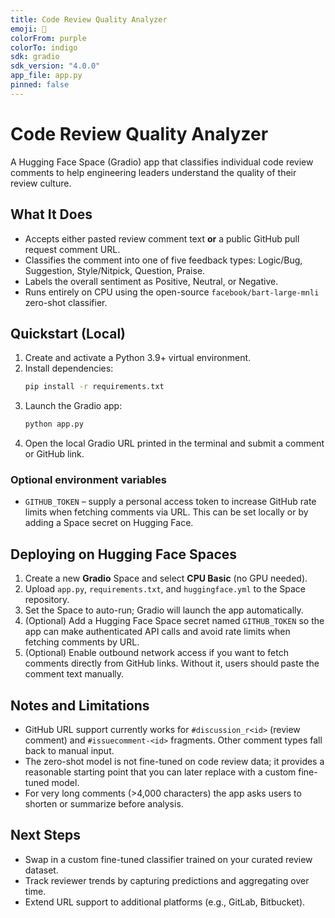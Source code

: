 ```yaml
---
title: Code Review Quality Analyzer
emoji: 🧠
colorFrom: purple
colorTo: indigo
sdk: gradio
sdk_version: "4.0.0"
app_file: app.py
pinned: false
---
```


# Code Review Quality Analyzer

A Hugging Face Space (Gradio) app that classifies individual code review comments to help engineering leaders understand the quality of their review culture.

## What It Does
- Accepts either pasted review comment text **or** a public GitHub pull request comment URL.
- Classifies the comment into one of five feedback types: Logic/Bug, Suggestion, Style/Nitpick, Question, Praise.
- Labels the overall sentiment as Positive, Neutral, or Negative.
- Runs entirely on CPU using the open-source `facebook/bart-large-mnli` zero-shot classifier.

## Quickstart (Local)
1. Create and activate a Python 3.9+ virtual environment.
2. Install dependencies:
   ```bash
   pip install -r requirements.txt
   ```
3. Launch the Gradio app:
   ```bash
   python app.py
   ```
4. Open the local Gradio URL printed in the terminal and submit a comment or GitHub link.

### Optional environment variables
- `GITHUB_TOKEN` – supply a personal access token to increase GitHub rate limits when fetching comments via URL. This can be set locally or by adding a Space secret on Hugging Face.

## Deploying on Hugging Face Spaces
1. Create a new **Gradio** Space and select **CPU Basic** (no GPU needed).
2. Upload `app.py`, `requirements.txt`, and `huggingface.yml` to the Space repository.
3. Set the Space to auto-run; Gradio will launch the app automatically.
4. (Optional) Add a Hugging Face Space secret named `GITHUB_TOKEN` so the app can make authenticated API calls and avoid rate limits when fetching comments by URL.
5. (Optional) Enable outbound network access if you want to fetch comments directly from GitHub links. Without it, users should paste the comment text manually.

## Notes and Limitations
- GitHub URL support currently works for `#discussion_r<id>` (review comment) and `#issuecomment-<id>` fragments. Other comment types fall back to manual input.
- The zero-shot model is not fine-tuned on code review data; it provides a reasonable starting point that you can later replace with a custom fine-tuned model.
- For very long comments (>4,000 characters) the app asks users to shorten or summarize before analysis.

## Next Steps
- Swap in a custom fine-tuned classifier trained on your curated review dataset.
- Track reviewer trends by capturing predictions and aggregating over time.
- Extend URL support to additional platforms (e.g., GitLab, Bitbucket).
